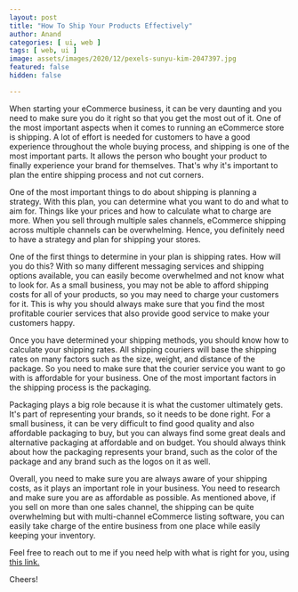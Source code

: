 ```yaml
---
layout: post
title: "How To Ship Your Products Effectively"
author: Anand
categories: [ ui, web ]
tags: [ web, ui ]
image: assets/images/2020/12/pexels-sunyu-kim-2047397.jpg
featured: false
hidden: false

---
```



When starting your eCommerce business, it can be very daunting and you need to make sure you do it right so that you get the most out of it.  One of the most important aspects when it comes to running an eCommerce store is shipping.  A lot of effort is needed for customers to have a good experience throughout the whole buying process, and shipping is one of the most important parts. It allows the person who bought your product to finally experience your brand for themselves. That's why it's important to plan the entire shipping process and not cut corners. 

One of the most important things to do about shipping is planning a strategy.  With this plan, you can determine what you want to do and what to aim for.  Things like your prices and how to calculate what to charge are more.  When you sell through multiple sales channels, eCommerce shipping across multiple channels can be overwhelming.  Hence, you definitely need to have a strategy and plan for shipping your stores.

One of the first things to determine in your plan is shipping rates.  How will you do this?  With so many different messaging services and shipping options available, you can easily become overwhelmed and not know what to look for.  As a small business, you may not be able to afford shipping costs for all of your products, so you may need to charge your customers for it.  This is why you should always make sure that you find the most profitable courier services that also provide good service to make your customers happy. 

Once you have determined your shipping methods, you should know how to calculate your shipping rates.  All shipping couriers will base the shipping rates on many factors such as the size, weight, and distance of the package.  So you need to make sure that the courier service you want to go with is affordable for your business.  One of the most important factors in the shipping process is the packaging.

Packaging plays a big role because it is what the customer ultimately gets. It's part of representing your brands, so it needs to be done right.  For a small business, it can be very difficult to find good quality and also affordable packaging to buy, but you can always find some great deals and alternative packaging at affordable and on budget.  You should always think about how the packaging represents your brand, such as the color of the package and any brand such as the logos on it as well.

Overall, you need to make sure you are always aware of your shipping costs, as it plays an important role in your business.  You need to research and make sure you are as affordable as possible.  As mentioned above, if you sell on more than one sales channel, the shipping can be quite overwhelming but with multi-channel eCommerce listing software, you can easily take charge of the entire business from one place while easily keeping your inventory. 


Feel free to reach out to me if you need help with what is right for you, using <a href="https://www.calendly.com/ahyconsulting/book" target="\_blank">this link.</a>

Cheers!








